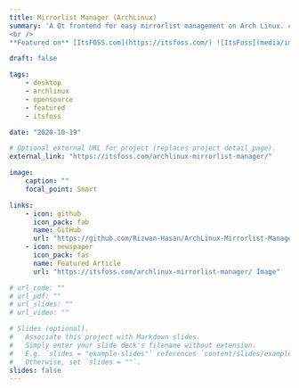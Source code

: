 ```yaml
---
title: Mirrorlist Manager (ArchLinux)
summary: 'A Qt frontend for easy mirrorlist management on Arch Linux. created using Python and PyQt5.
<br />
**Featured on** [ItsFOSS.com](https://itsfoss.com/) ![ItsFoss](media/images/itsfoss-logo.png)'

draft: false

tags:
    - desktop
    - archlinux
    - opensource
    - featured
    - itsfoss

date: "2020-10-19"

# Optional external URL for project (replaces project detail page).
external_link: "https://itsfoss.com/archlinux-mirrorlist-manager/"

image:
    caption: ""
    focal_point: Smart

links:
    - icon: github
      icon_pack: fab
      name: GitHub
      url: "https://github.com/Rizwan-Hasan/ArchLinux-Mirrorlist-Manager"
    - icon: newspaper
      icon_pack: fas
      name: Featured Article
      url: "https://itsfoss.com/archlinux-mirrorlist-manager/ Image"

# url_code: ""
# url_pdf: ""
# url_slides: ""
# url_video: ""

# Slides (optional).
#   Associate this project with Markdown slides.
#   Simply enter your slide deck's filename without extension.
#   E.g. `slides = "example-slides"` references `content/slides/example-slides.md`.
#   Otherwise, set `slides = ""`.
slides: false
---
```

